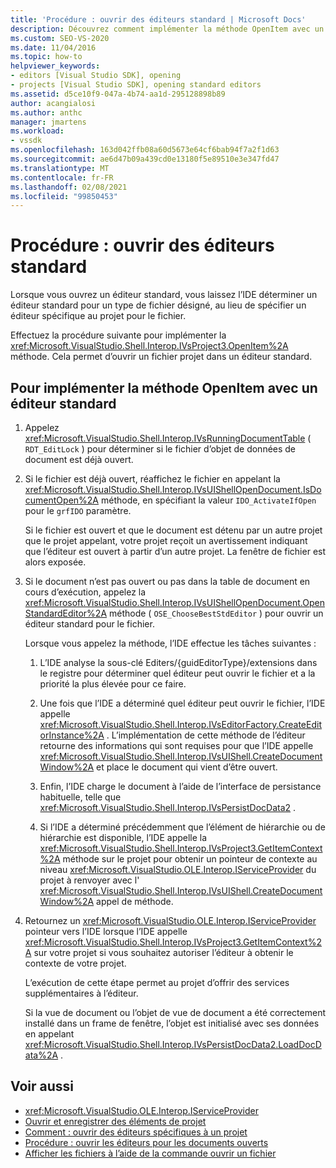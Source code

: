 ```yaml
---
title: 'Procédure : ouvrir des éditeurs standard | Microsoft Docs'
description: Découvrez comment implémenter la méthode OpenItem avec un éditeur standard. L’IDE détermine un éditeur standard pour un type de fichier désigné.
ms.custom: SEO-VS-2020
ms.date: 11/04/2016
ms.topic: how-to
helpviewer_keywords:
- editors [Visual Studio SDK], opening
- projects [Visual Studio SDK], opening standard editors
ms.assetid: d5ce10f9-047a-4b74-aa1d-295128898b89
author: acangialosi
ms.author: anthc
manager: jmartens
ms.workload:
- vssdk
ms.openlocfilehash: 163d042ffb08a60d5673e64cf6bab94f7a2f1d63
ms.sourcegitcommit: ae6d47b09a439cd0e13180f5e89510e3e347fd47
ms.translationtype: MT
ms.contentlocale: fr-FR
ms.lasthandoff: 02/08/2021
ms.locfileid: "99850453"
---
```

# <a name="how-to-open-standard-editors"></a>Procédure : ouvrir des éditeurs standard
Lorsque vous ouvrez un éditeur standard, vous laissez l’IDE déterminer un éditeur standard pour un type de fichier désigné, au lieu de spécifier un éditeur spécifique au projet pour le fichier.

 Effectuez la procédure suivante pour implémenter la <xref:Microsoft.VisualStudio.Shell.Interop.IVsProject3.OpenItem%2A> méthode. Cela permet d’ouvrir un fichier projet dans un éditeur standard.

## <a name="to-implement-the-openitem-method-with-a-standard-editor"></a>Pour implémenter la méthode OpenItem avec un éditeur standard

1. Appelez <xref:Microsoft.VisualStudio.Shell.Interop.IVsRunningDocumentTable> ( `RDT_EditLock` ) pour déterminer si le fichier d’objet de données de document est déjà ouvert.

2. Si le fichier est déjà ouvert, réaffichez le fichier en appelant la <xref:Microsoft.VisualStudio.Shell.Interop.IVsUIShellOpenDocument.IsDocumentOpen%2A> méthode, en spécifiant la valeur `IDO_ActivateIfOpen` pour le `grfIDO` paramètre.

     Si le fichier est ouvert et que le document est détenu par un autre projet que le projet appelant, votre projet reçoit un avertissement indiquant que l’éditeur est ouvert à partir d’un autre projet. La fenêtre de fichier est alors exposée.

3. Si le document n’est pas ouvert ou pas dans la table de document en cours d’exécution, appelez la <xref:Microsoft.VisualStudio.Shell.Interop.IVsUIShellOpenDocument.OpenStandardEditor%2A> méthode ( `OSE_ChooseBestStdEditor` ) pour ouvrir un éditeur standard pour le fichier.

     Lorsque vous appelez la méthode, l’IDE effectue les tâches suivantes :

    1. L’IDE analyse la sous-clé Editers/{guidEditorType}/extensions dans le registre pour déterminer quel éditeur peut ouvrir le fichier et a la priorité la plus élevée pour ce faire.

    2. Une fois que l’IDE a déterminé quel éditeur peut ouvrir le fichier, l’IDE appelle <xref:Microsoft.VisualStudio.Shell.Interop.IVsEditorFactory.CreateEditorInstance%2A> . L’implémentation de cette méthode de l’éditeur retourne des informations qui sont requises pour que l’IDE appelle <xref:Microsoft.VisualStudio.Shell.Interop.IVsUIShell.CreateDocumentWindow%2A> et place le document qui vient d’être ouvert.

    3. Enfin, l’IDE charge le document à l’aide de l’interface de persistance habituelle, telle que <xref:Microsoft.VisualStudio.Shell.Interop.IVsPersistDocData2> .

    4. Si l’IDE a déterminé précédemment que l’élément de hiérarchie ou de hiérarchie est disponible, l’IDE appelle la <xref:Microsoft.VisualStudio.Shell.Interop.IVsProject3.GetItemContext%2A> méthode sur le projet pour obtenir un pointeur de contexte au niveau <xref:Microsoft.VisualStudio.OLE.Interop.IServiceProvider> du projet à renvoyer avec l' <xref:Microsoft.VisualStudio.Shell.Interop.IVsUIShell.CreateDocumentWindow%2A> appel de méthode.

4. Retournez un <xref:Microsoft.VisualStudio.OLE.Interop.IServiceProvider> pointeur vers l’IDE lorsque l’IDE appelle <xref:Microsoft.VisualStudio.Shell.Interop.IVsProject3.GetItemContext%2A> sur votre projet si vous souhaitez autoriser l’éditeur à obtenir le contexte de votre projet.

     L’exécution de cette étape permet au projet d’offrir des services supplémentaires à l’éditeur.

     Si la vue de document ou l’objet de vue de document a été correctement installé dans un frame de fenêtre, l’objet est initialisé avec ses données en appelant <xref:Microsoft.VisualStudio.Shell.Interop.IVsPersistDocData2.LoadDocData%2A> .

## <a name="see-also"></a>Voir aussi
- <xref:Microsoft.VisualStudio.OLE.Interop.IServiceProvider>
- [Ouvrir et enregistrer des éléments de projet](../extensibility/internals/opening-and-saving-project-items.md)
- [Comment : ouvrir des éditeurs spécifiques à un projet](../extensibility/how-to-open-project-specific-editors.md)
- [Procédure : ouvrir les éditeurs pour les documents ouverts](../extensibility/how-to-open-editors-for-open-documents.md)
- [Afficher les fichiers à l’aide de la commande ouvrir un fichier](../extensibility/internals/displaying-files-by-using-the-open-file-command.md)
